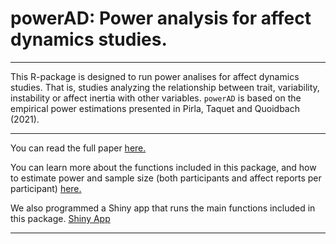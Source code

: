 # powerAD: Power analysis for affect dynamics studies.
***

This R-package is designed to run power analises for affect dynamics studies. That is, studies analyzing the relationship between trait, variability, instability or affect inertia with other variables. `powerAD` is based on the empirical power estimations presented in Pirla, Taquet and Quoidbach (2021). 

***

You can read the full paper [here.](https://www.google.com)


You can learn more about the functions included in this package, and how to estimate power and sample size (both participants and affect reports per participant) [here.](https://sergiopirla.github.io/powerAD/articles/powerAD.html)

We also programmed a Shiny app that runs the main functions included in this package. [Shiny App](https://www.google.com)

***
